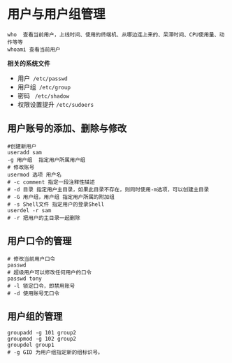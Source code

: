 # 用户与用户组管理

```
who  查看当前用户，上线时间、使用的终端机、从哪边连上来的、呆滞时间、CPU使用量、动作等等
whoami 查看当前用户
```

**相关的系统文件**

- 用户` /etc/passwd`
- 用户组` /etc/group`
- 密码 ` /etc/shadow`
- 权限设置提升  `/etc/sudoers`


## 用户账号的添加、删除与修改

```shell
#创建新用户
useradd sam
-g 用户组  指定用户所属用户组
# 修改账号
usermod 选项 用户名
# -c comment 指定一段注释性描述
# -d 目录 指定用户主目录，如果此目录不存在，则同时使用-m选项，可以创建主目录
# -G 用户组，用户组 指定用户所属的附加组
# -s Shell文件 指定用户的登录Shell
userdel -r sam
# -r 把用户的主目录一起删除
```

## 用户口令的管理

```shell
# 修改当前用户口令
passwd
# 超级用户可以修改任何用户的口令
passwd tony
# -l 锁定口令，即禁用账号
# -d 使用账号无口令
```

## 用户组的管理

```shell
groupadd -g 101 group2
groupmod -g 102 group2
groupdel group1
# -g GID 为用户组指定新的组标识号。
```